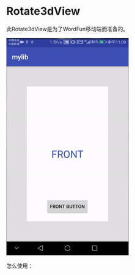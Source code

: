 # Rotate3dView
此Rotate3dView是为了WordFun移动端而准备的。



![image](https://github.com/BenjaminFF/Rotate3dView/blob/master/Rotate3d.gif )

怎么使用：

